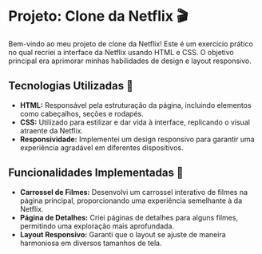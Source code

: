 # Projeto: Clone da Netflix 🎬

Bem-vindo ao meu projeto de clone da Netflix! Este é um exercício prático no qual recriei a interface da Netflix usando HTML e CSS. O objetivo principal era aprimorar minhas habilidades de design e layout responsivo.

## Tecnologias Utilizadas 🚀

- **HTML:** Responsável pela estruturação da página, incluindo elementos como cabeçalhos, seções e rodapés.
- **CSS:** Utilizado para estilizar e dar vida à interface, replicando o visual atraente da Netflix.
- **Responsividade:** Implementei um design responsivo para garantir uma experiência agradável em diferentes dispositivos.

## Funcionalidades Implementadas 🎉

- **Carrossel de Filmes:** Desenvolvi um carrossel interativo de filmes na página principal, proporcionando uma experiência semelhante à da Netflix.
- **Página de Detalhes:** Criei páginas de detalhes para alguns filmes, permitindo uma exploração mais aprofundada.
- **Layout Responsivo:** Garanti que o layout se ajuste de maneira harmoniosa em diversos tamanhos de tela.

